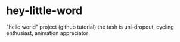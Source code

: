 # hey-little-word
"hello world" project (github tutorial)
the tash is uni-dropout, cycling enthusiast, animation appreciator
